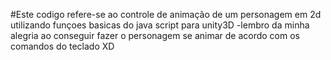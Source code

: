 #Este codigo refere-se ao controle de animação de um personagem em 2d utilizando  funçoes basicas do java script para unity3D
-lembro da minha alegria ao conseguir fazer o personagem se animar de acordo com os comandos do teclado XD